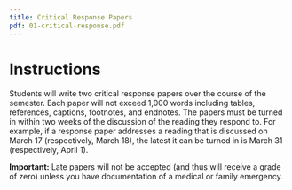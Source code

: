 ```yaml
---
title: Critical Response Papers
pdf: 01-critical-response.pdf
---
```


# Instructions

Students will write two critical response papers over the course of the semester. Each paper will not exceed 1,000 words including tables, references, captions, footnotes, and endnotes. The papers must be turned in within two weeks of the discussion of the reading they respond to. For example, if a response paper addresses a reading that is discussed on March 17 (respectively, March 18), the latest it can be turned in is March 31 (respectively, April 1).

**Important:** Late papers will not be accepted (and thus will receive a grade of zero) unless you have documentation of a medical or family emergency.
